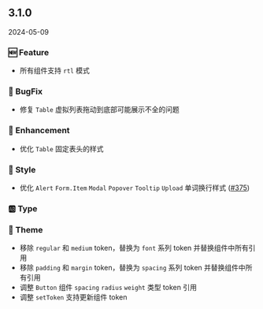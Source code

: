## 3.1.0
2024-05-09

### 🆕 Feature

- 所有组件支持 `rtl` 模式

### 🐞 BugFix

- 修复 `Table` 虚拟列表拖动到底部可能展示不全的问题

### 💎 Enhancement
- 优化 `Table` 固定表头的样式

### 💅 Style

- 优化 `Alert` `Form.Item` `Modal` `Popover` `Tooltip` `Upload` 单词换行样式 ([#375](https://github.com/sheinsight/shineout-next/pull/375))

### 🆎 Type

### 🎨 Theme

- 移除 `regular` 和 `medium` token，替换为 `font` 系列 token 并替换组件中所有引用
- 移除 `padding` 和 `margin` token，替换为 `spacing` 系列 token 并替换组件中所有引用
- 调整 `Button` 组件 `spacing` `radius` `weight` 类型 token 引用
- 调整 `setToken` 支持更新组件 token

